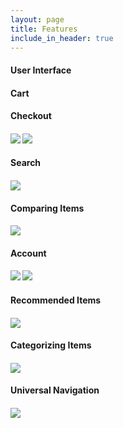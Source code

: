 ```yaml
---
layout: page
title: Features
include_in_header: true
---
```


<h4>User Interface<h4/>

<h4>Cart<h4/>

<h4>Checkout<h4/>
<img src="checkout1.jpg">
<img src="assets/checkout.jpg">

<h4>Search<h4/>
<img src="assets/search.jpg">

<h4>Comparing Items<h4/>
<img src="assets/compare.jpg">

<h4>Account<h4/>
<img src="assets/login.jpg">
<img src="assets/orders.jpg">

<h4>Recommended Items<h4/>
<img src="assets/recommended.jpg">

<h4>Categorizing Items<h4/>
<img src="assets/categories.jpg">

<h4>Universal Navigation<h4/>
<img src="assets/universal navigation.jpg">
